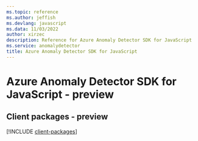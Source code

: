 ```yaml
---
ms.topic: reference
ms.author: jeffish
ms.devlang: javascript
ms.data: 11/03/2022
author: xirzec
description: Reference for Azure Anomaly Detector SDK for JavaScript
ms.service: anomalydetector
title: Azure Anomaly Detector SDK for JavaScript
---
```

# Azure Anomaly Detector SDK for JavaScript - preview

## Client packages - preview
[!INCLUDE [client-packages](anomaly-detector-client-index.md)]